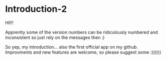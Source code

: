 # Introduction-2

HII!!

Apprently some of the version numbers can be ridiculously numbered and inconsistent so just rely on the messages then :)

So yep, my introduction... also the first official app on my github. 
Improvments and new features are welcome, so please suggest some :))))))

